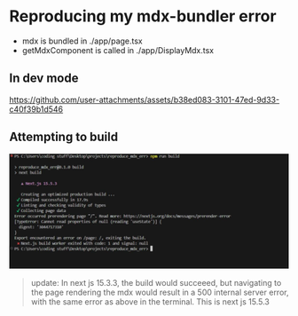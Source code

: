 # Reproducing my mdx-bundler error
- mdx is bundled in ./app/page.tsx
- getMdxComponent is called in ./app/DisplayMdx.tsx

## In dev mode
https://github.com/user-attachments/assets/b38ed083-3101-47ed-9d33-c40f39b1d546

## Attempting to build
![build errror](./build_error.jpg)
> update: In next js 15.3.3, the build would succeeed, but navigating to the page
rendering the mdx would result in a 500 internal server error, with the same error as above in
the terminal.
This is next js 15.5.3

